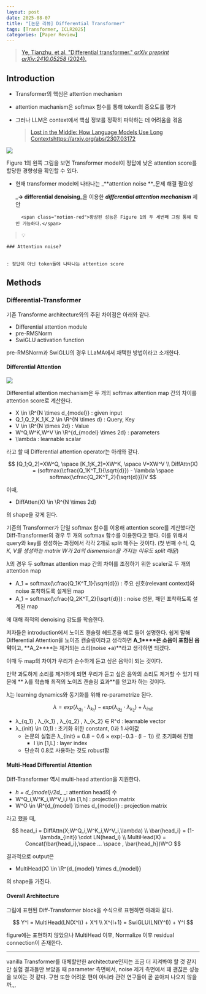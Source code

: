 ```yaml
---
layout: post
date: 2025-08-07
title: "[논문 리뷰] Differential Transformer"
tags: [Transformer, ICLR2025]
categories: [Paper Review]
---
```


> [Ye, Tianzhu, et al. "Differential transformer." ](https://arxiv.org/abs/2410.05258)[_arXiv preprint arXiv:2410.05258_](https://arxiv.org/abs/2410.05258)[ (2024).](https://arxiv.org/abs/2410.05258)



## Introduction

- Transformer의 핵심은 attention mechanism
- attention machanism은 softmax 함수를 통해 token의 중요도를 평가
- 그러나 LLM은 context에서 핵심 정보를 정확히 파악하는 데 어려움을 겪음

	> [Lost in the Middle: How Language Models Use Long Contextshttps://arxiv.org/abs/2307.03172](https://arxiv.org/abs/2307.03172)


![](https://prod-files-secure.s3.us-west-2.amazonaws.com/542b861c-36a8-4051-84e5-8804b6728dba/9083ea56-691a-4752-ae26-47f403431ac8/image.png?X-Amz-Algorithm=AWS4-HMAC-SHA256&X-Amz-Content-Sha256=UNSIGNED-PAYLOAD&X-Amz-Credential=ASIAZI2LB4665Z6HLXTB%2F20250829%2Fus-west-2%2Fs3%2Faws4_request&X-Amz-Date=20250829T110104Z&X-Amz-Expires=3600&X-Amz-Security-Token=IQoJb3JpZ2luX2VjEGMaCXVzLXdlc3QtMiJHMEUCIA7PJhqr9PKhQDn4Y9ZWgQw9%2FiKvq%2BnltIMQy6DX1J0RAiEAo4Be8AoQNfLlJ79wcbMmf6or1WcK5%2F79GD%2BJqyJLiJ0qiAQIvP%2F%2F%2F%2F%2F%2F%2F%2F%2F%2FARAAGgw2Mzc0MjMxODM4MDUiDPLhvRfa6z938s%2FxSCrcA7KVZa%2Fg1lHV4p%2BPAPgRqRJybgxuJhWofpc9uDKGtf%2Fg4jv3TjN3oDI%2BWBB%2F%2BTB2Mi1w4D7YG6k8o1PRR4XgxtN65l0sn8eAVcxz5%2Foeq4qbpOVmE9Iw81%2BkLENLy%2FGPj56wkPy%2BzFAoxeDvWeSA77xszCCrlAMG9FK%2FGztbWSi%2FqRcM62M9JLlHlR5k90zpvktj%2B8jvePekculBNXP7ndx%2FA5pvaRz6JAys82Ntii%2BHVwSwtEi%2F450guigbJtifkHcyT4PN5YhegC%2FWik6z6ELqUq5pvrOgjgVlsmTNzr8z8L3ZGvH0QnmmThlR5xqamtscbGpcbdW6UKiutTi7ugj1CayYpT9beqw72qOSyEjnaRuc4Li8GEI%2FLGgnWNilCWLp2aTztLe3TAuw2qHCGRBGLxPAZAwQm9pLl0AVOUH8leGQAWLyQvxEirHkvtJbUowufiHIpyMo9eAVdNOx3229WBWjMUGRoAD1uK959SQV4Es0Lz5MNrQ6XjHieVH5GKstJjO8oUDjLtIHhSdqsbB1zAKAEzD1Hy2ZyZe5H0cgEcHoERjcdqkw3ppG8ZMbvph1P%2BdFBidnLdhsWBzBX2dy%2BxLOjP28k1eUs44d3ua5xlsS%2F1V8ON4W%2FK%2FhMMaBxsUGOqUBG%2BliRQO8DrCgeCTGVq0FBegAGLxhqjFPAe%2BSyHv%2FctrIALT2Beue3P80labp0348DuXa24RcbS8QoBRMyQHerPDcjJRP2dPKzMPovx5B9LK72G%2BVkKayi7GNm1vuXuEd4fOjj4XeqOqARxZ07z1iMlrOIvVb2Zai5r1alqwgHtNqCbF9TdyPRvzEVf4Votgf9A0PJbmL0etxS%2FoZrXVZAYoF8Rjz&X-Amz-Signature=f3c2c7db74d65cfcb85d22b0183fabb2c389ec2fd325e4f3c8a7c27a7f521b80&X-Amz-SignedHeaders=host&x-amz-checksum-mode=ENABLED&x-id=GetObject)


Figure 1의 왼쪽 그림을 보면 Transformer model이 정답에 낮은 attention score를 할당한 경향성을 확인할 수 있다.

- 현재 transformer model에 나타나는 _**attention noise **_문제 해결 필요성

	_**→ differential denoising**_을 이용한 _**differential attention mechanism**_ 제안


		<span class="notion-red">향상된 성능은 Figure 1의 두 세번째 그림 통해 확인 가능하다.</span>


> 💡 


	### Attention noise?


	: 정답이 아닌 token들에 나타나는 attention score



## Methods



### Differential-Transformer


기존 Transforme architecture와의 주된 차이점은 아래와 같다.

- Differential attention module
- pre-RMSNorm
- SwiGLU activation function

pre-RMSNorm과 SwiGLU의 경우 LLaMA에서 채택한 방법이라고 소개한다.



#### Differential Attention


![](https://prod-files-secure.s3.us-west-2.amazonaws.com/542b861c-36a8-4051-84e5-8804b6728dba/116d70b2-1963-4810-9167-f4c7d8a06e8f/image.png?X-Amz-Algorithm=AWS4-HMAC-SHA256&X-Amz-Content-Sha256=UNSIGNED-PAYLOAD&X-Amz-Credential=ASIAZI2LB4665Z6HLXTB%2F20250829%2Fus-west-2%2Fs3%2Faws4_request&X-Amz-Date=20250829T110104Z&X-Amz-Expires=3600&X-Amz-Security-Token=IQoJb3JpZ2luX2VjEGMaCXVzLXdlc3QtMiJHMEUCIA7PJhqr9PKhQDn4Y9ZWgQw9%2FiKvq%2BnltIMQy6DX1J0RAiEAo4Be8AoQNfLlJ79wcbMmf6or1WcK5%2F79GD%2BJqyJLiJ0qiAQIvP%2F%2F%2F%2F%2F%2F%2F%2F%2F%2FARAAGgw2Mzc0MjMxODM4MDUiDPLhvRfa6z938s%2FxSCrcA7KVZa%2Fg1lHV4p%2BPAPgRqRJybgxuJhWofpc9uDKGtf%2Fg4jv3TjN3oDI%2BWBB%2F%2BTB2Mi1w4D7YG6k8o1PRR4XgxtN65l0sn8eAVcxz5%2Foeq4qbpOVmE9Iw81%2BkLENLy%2FGPj56wkPy%2BzFAoxeDvWeSA77xszCCrlAMG9FK%2FGztbWSi%2FqRcM62M9JLlHlR5k90zpvktj%2B8jvePekculBNXP7ndx%2FA5pvaRz6JAys82Ntii%2BHVwSwtEi%2F450guigbJtifkHcyT4PN5YhegC%2FWik6z6ELqUq5pvrOgjgVlsmTNzr8z8L3ZGvH0QnmmThlR5xqamtscbGpcbdW6UKiutTi7ugj1CayYpT9beqw72qOSyEjnaRuc4Li8GEI%2FLGgnWNilCWLp2aTztLe3TAuw2qHCGRBGLxPAZAwQm9pLl0AVOUH8leGQAWLyQvxEirHkvtJbUowufiHIpyMo9eAVdNOx3229WBWjMUGRoAD1uK959SQV4Es0Lz5MNrQ6XjHieVH5GKstJjO8oUDjLtIHhSdqsbB1zAKAEzD1Hy2ZyZe5H0cgEcHoERjcdqkw3ppG8ZMbvph1P%2BdFBidnLdhsWBzBX2dy%2BxLOjP28k1eUs44d3ua5xlsS%2F1V8ON4W%2FK%2FhMMaBxsUGOqUBG%2BliRQO8DrCgeCTGVq0FBegAGLxhqjFPAe%2BSyHv%2FctrIALT2Beue3P80labp0348DuXa24RcbS8QoBRMyQHerPDcjJRP2dPKzMPovx5B9LK72G%2BVkKayi7GNm1vuXuEd4fOjj4XeqOqARxZ07z1iMlrOIvVb2Zai5r1alqwgHtNqCbF9TdyPRvzEVf4Votgf9A0PJbmL0etxS%2FoZrXVZAYoF8Rjz&X-Amz-Signature=d2d96a475927489036b49f12beea932104277833b9efa8d519f7abf358cec494&X-Amz-SignedHeaders=host&x-amz-checksum-mode=ENABLED&x-id=GetObject)


Differential attention mechanism은 두 개의 softmax attention map 간의 차이를 attention score로 계산한다.

- X \in \R^{N \times d\_{model}} : given input
- Q\_1,Q\_2,K\_1,K\_2 \in \R^{N \times d} : Query, Key
- V \in \R^{N \times 2d} : Value
- W^Q,W^K,W^V \in \R^{d\_{model} \times 2d} : parameters
- \lambda : learnable scalar

라고 할 때 Differential attention operator는 아래와 같다.


$$
[Q_1;Q_2]=XW^Q, \space [K_1;K_2]=XW^K, \space V=XW^V \\
DiffAttn(X) = (softmax(\cfrac{Q_1K^T_1}{\sqrt{d}}) - \lambda \space softmax(\cfrac{Q_2K^T_2}{\sqrt{d}}))V
$$


이때,

- DiffAtten(X) \in \R^{N \times 2d}

의 shape을 갖게 된다.


기존의 Transformer가 단일 softmax 함수를 이용해 attention score를 계산했다면 Diff-Transformer의 경우 두 개의 softmax 함수를 이용한다고 했다. 이를 위해서 query와 key를 생성하는 과정에서 각각 2개로 split 해주는 것이다. <span class="notion-red">(첫 번째 수식, </span><span class="notion-red">_Q, K, V를 생성하는 matrix W가 2d의 dismension을 가지는 이유도 split 때문_</span><span class="notion-red">)</span>


 λ의 경우 두 softmax attention map 간의 차이를 조정하기 위한 scaler로 두 개의 attention map

- A\_1 = softmax(\cfrac{Q\_1K^T\_1}{\sqrt{d}}) : 주요 신호(relevant context)와 noise 포착하도록 설계된 map
- A\_1 = softmax(\cfrac{Q\_2K^T\_2}{\sqrt{d}}) : noise 성분, 패턴 포착하도록 설계된 map 

에 대해 최적의 denoising 강도를 학습한다.


저자들은 introduction에서 노이즈 캔슬링 헤드폰을 예로 들어 설명한다. 쉽게 말해 Differential Attention을 노이즈 캔슬링이라고 생각하면 **A\_1****은 소음이 포함된 음악**이고, **A\_2****는 제거되는 소리(noise +a)**라고 생각하면 되겠다. 


이때 두 map의 차이가 우리가 순수하게 듣고 싶은 음악이 되는 것이다. 


만약 과도하게 소리를 제거하게 되면 우리가 듣고 싶은 음악의 소리도 제거할 수 있기 때문에 ** λ를 학습해 최적의 노이즈 캔슬링 효과**를 얻고자 하는 것이다.


λ는 learning dynamics와 동기화를 위해 re-parametrize 된다.


$$
\lambda = exp(\lambda_{q_1} \cdot \lambda_{k_1}) - exp(\lambda_{q_2} \cdot \lambda_{k_2}) + \lambda_{init}
$$

- λ\_{q\_1} , λ\_{k\_1} , λ\_{q\_2} , λ\_{k\_2} ∈ R^d : learnable vector
- λ\_{init} \in (0,1) : 초기화 위한 constant, 0과 1 사이값
	- 논문의 실험은 λ\_{init} = 0.8 − 0.6 × exp(−0.3 · (l − 1)) 로 초기화해 진행
		- l \in [1,L] : layer index
	- 단순히 0.8로 사용하는 것도 robust함


#### **Multi-Head Differential Attention**


Diff-Transformer 역시 multi-head attention을 지원한다.

- _h = d\_{model}/2d__ _: attention head의 수
- W^Q\_i,W^K\_i,W^V\_i,i \in [1,h] : projection matrix
- W^O \in \R^{d\_{model} \times d\_{model}} : projection matrix

라고 했을 때,


$$
head_i = DiffAttn(X;W^Q_i,W^K_i,W^V_i,\lambda) \\
\bar{head_i} = (1-\lambda_{init}) \cdot LN(head_i) \\
MultiHead(X) = Concat(\bar{head_i},\space ... \space , \bar{head_h})W^O
$$


결과적으로 output은

- MultiHead(X) \in \R^{d\_{model} \times d\_{model}}

의 shape을 가진다.



#### Overall Architecture


그림에 표현된 Diff-Transformer block을 수식으로 표현하면 아래와 같다.


$$
Y^l = MultiHead(LN(X^l)) + X^l \\
X^{l+1} = SwiGLU(LN(Y^l)) + Y^l
$$


figure에는 표현하지 않았으나 MultiHead 이후, Normalize 이후 residual connection이 존재한다.


---


vanilla Transformer를 대체할만한 architecture인지는 조금 더 지켜봐야 할 것 같지만 실험 결과들만 보았을 때 parameter 측면에서, noise 제거 측면에서 꽤 괜찮은 성능을 보이는 것 같다. 구현 또한 어려운 편이 아니라 관련 연구들이 곧 쏟아져 나오지 않을까,,,

